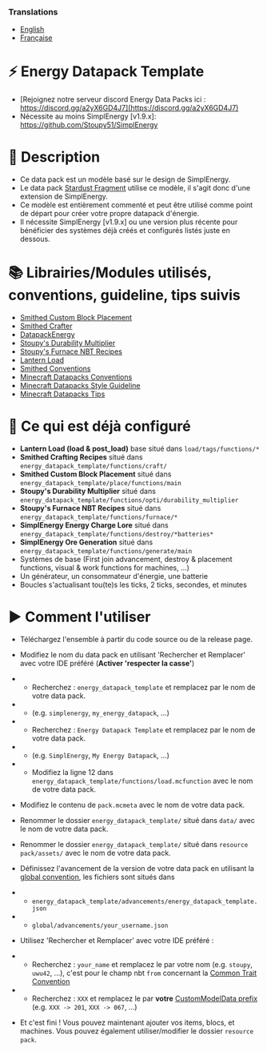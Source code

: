 ### Translations
* [English](https://github.com/Stoupy51/Energy-Datapack-Template/blob/master/README.md)
* [Française](https://github.com/Stoupy51/Energy-Datapack-Template/blob/master/README.fr.md)



# ⚡ Energy Datapack Template
- [Rejoignez notre serveur discord Energy Data Packs ici : https://discord.gg/a2yX6GD4J7](https://discord.gg/a2yX6GD4J7)
- Nécessite au moins SimplEnergy [v1.9.x]: https://github.com/Stoupy51/SimplEnergy



# 📖 Description
- Ce data pack est un modèle basé sur le design de SimplEnergy.
- Le data pack [Stardust Fragment](https://www.planetminecraft.com/data-pack/stardust-fragment/) utilise ce modèle, il s'agit donc d'une extension de SimplEnergy.
- Ce modèle est entièrement commenté et peut être utilisé comme point de départ pour créer votre propre datapack d'énergie.
- Il nécessite SimplEnergy [v1.9.x] ou une version plus récente pour bénéficier des systèmes déjà créés et configurés listés juste en dessous.



# 📚 Librairies/Modules utilisés, conventions, guideline, tips suivis
- [Smithed Custom Block Placement](https://wiki.smithed.dev/libraries/smithed-crafter)
- [Smithed Crafter](https://wiki.smithed.dev/libraries/smithed-crafter)
- [DatapackEnergy](https://github.com/ICY105/DatapackEnergy)
- [Stoupy's Durability Multiplier](https://github.com/Stoupy51/DurabilityMultiplier)
- [Stoupy's Furnace NBT Recipes](https://github.com/Stoupy51/FurnaceNbtRecipes)
- [Lantern Load](https://github.com/LanternMC/load)
- [Smithed Conventions](https://wiki.smithed.dev/conventions)
- [Minecraft Datapacks Conventions](https://mc-datapacks.github.io/en/conventions/index.html)
- [Minecraft Datapacks Style Guideline](https://mc-datapacks.github.io/en/style_guideline/index.html)
- [Minecraft Datapacks Tips](https://mc-datapacks.github.io/en/tips/index.html)



# 🔧 Ce qui est déjà configuré
- **Lantern Load (load & post_load)**		base situé dans `load/tags/functions/*`
- **Smithed Crafting Recipes**				situé dans `energy_datapack_template/functions/craft/`
- **Smithed Custom Block Placement**		situé dans `energy_datapack_template/place/functions/main`
- **Stoupy's Durability Multiplier**		situé dans `energy_datapack_template/functions/opti/durability_multiplier`
- **Stoupy's Furnace NBT Recipes**			situé dans `energy_datapack_template/functions/furnace/*`
- **SimplEnergy Energy Charge Lore**		situé dans `energy_datapack_template/functions/destroy/*batteries*`
- **SimplEnergy Ore Generation**			situé dans `energy_datapack_template/functions/generate/main`
- Systèmes de base (First join advancement, destroy & placement functions, visual & work functions for machines, ...)
- Un générateur, un consommateur d'énergie, une batterie
- Boucles s'actualisant tou(te)s les ticks, 2 ticks, secondes, et minutes



# ▶️ Comment l'utiliser
- Téléchargez l'ensemble à partir du code source ou de la release page.

- Modifiez le nom du data pack en utilisant 'Rechercher et Remplacer' avec votre IDE préféré (**Activer 'respecter la casse'**)
- - Recherchez : `energy_datapack_template` et remplacez par le nom de votre data pack.
- - (e.g. `simplenergy`, `my_energy_datapack`, ...)
- - Recherchez : `Energy Datapack Template` et remplacez par le nom de votre data pack.
- - (e.g. `SimplEnergy`, `My Energy Datapack`, ...)
- - Modifiez la ligne 12 dans `energy_datapack_template/functions/load.mcfunction` avec le nom de votre data pack.

- Modifiez le contenu de `pack.mcmeta` avec le nom de votre data pack.

- Renommer le dossier `energy_datapack_template/` situé dans `data/` avec le nom de votre data pack.
- Renommer le dossier `energy_datapack_template/` situé dans `resource pack/assets/` avec le nom de votre data pack.

- Définissez l'avancement de la version de votre data pack en utilisant la [global convention](https://mc-datapacks.github.io/en/conventions/datapack_advancement.html), les fichiers sont situés dans
- - `energy_datapack_template/advancements/energy_datapack_template.json`
- - `global/advancements/your_username.json`

- Utilisez 'Rechercher et Remplacer' avec votre IDE préféré :
- - Recherchez : `your_name` et remplacez le par votre nom (e.g. `stoupy`, `uwu42`, ...), c'est pour le champ nbt `from` concernant la [Common Trait Convention](https://mc-datapacks.github.io/en/conventions/common_trait.html)
- - Recherchez : `XXX` et remplacez le par **votre** [CustomModelData prefix](https://wiki.smithed.dev/conventions/cmd-prefixing) (e.g. `XXX -> 201`, `XXX -> 067`, ...)

- Et c'est fini !
Vous pouvez maintenant ajouter vos items, blocs, et machines. Vous pouvez également utiliser/modifier le dossier `resource pack`.


